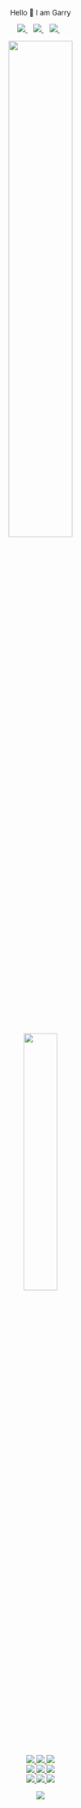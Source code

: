 <p align='center'>
  Hello 👋 I am Garry
</p>


<p align='center'>
  
  
  <a href="https://www.linkedin.com/in/%D0%B8%D0%B3%D0%BE%D1%80%D1%8C-%D0%BF%D1%80%D0%BE%D1%85%D0%BE%D1%80%D1%87%D0%B5%D0%BD%D0%BA%D0%BE-7929a2219/">
    <img src="https://img.shields.io/badge/LinkedIn-0077B5?style=for-the-badge&logo=linkedin&logoColor=white" />        
  </a>&nbsp;&nbsp;
  <a href="mailto:igorprohorchenko@gmail.com">
    <img src="https://img.shields.io/badge/Gmail-D14836?style=for-the-badge&logo=gmail&logoColor=white" />
  </a>&nbsp;&nbsp;
  <a href="https://discord.gg/N22Vp6Kq">
    <img src="https://img.shields.io/badge/Discord-4752C4.svg?&style=for-the-badge&logo=discord&logoColor=white" />        
  </a>&nbsp;&nbsp;
  
</p>

<p align='center'>
  <a href="#"><img src="https://github-readme-stats.vercel.app/api?username=GarryProhor&show_icons=true&theme=dark" width="50%"></a>
  <br>
  <a href="#"><img src="https://github-readme-stats.vercel.app/api/top-langs/?username=GarryProhor&layout=compact&langs_count=7&theme=dark" width="36%"></a>
</p>

<p align='center'>
  
  <a href="#">
<img src="https://img.shields.io/badge/Java-ED8B00?style=for-the-badge&logo=java&logoColor=white" />
<img src="https://img.shields.io/badge/Spring-6DB33F?style=for-the-badge&logo=spring&logoColor=white" />                                                 
<img src="https://img.shields.io/badge/Apache_Maven-C71A36?style=for-the-badge&logo=apachemaven&logoColor=white" /><br>
<img src="https://img.shields.io/badge/MySQL-00000F?style=for-the-badge&logo=mysql&logoColor=white" />
    <img src="https://img.shields.io/badge/PostgreSQL-11111F?style=for-the-badge&logo=postgresql&logoColor=white" />
<img src="https://img.shields.io/badge/JavaScript-323330?style=for-the-badge&logo=javascript&logoColor=F7DF1E" /><br>
<img src="https://img.shields.io/badge/HTML5-E34F26?style=for-the-badge&logo=html5&logoColor=white" />
<img src="https://img.shields.io/badge/CSS3-1572B6?style=for-the-badge&logo=css3&logoColor=white" />
<img src="https://img.shields.io/badge/docker-%230db7ed.svg?style=for-the-badge&logo=docker&logoColor=white" /> 
    </a>  
</p>
<p align='center'>
  <a href="#"><img src="https://badges.pufler.dev/visits/GarryProhor/GarryProhor"></a>  
</p>
